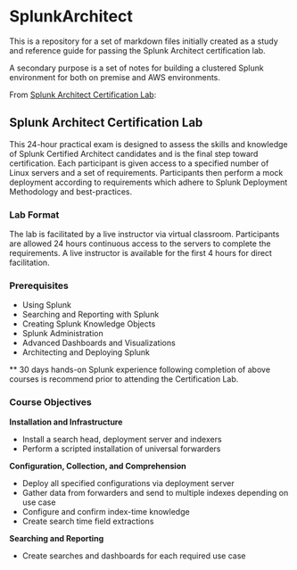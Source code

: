 # SplunkArchitect

This is a repository for a set of markdown files initially created as a study and reference guide for passing the Splunk Architect certification lab.

A secondary purpose is a set of notes for building a clustered Splunk environment for both on premise and AWS environments.

From [Splunk Architect Certification Lab](http://www.splunk.com/view/SP-CAAAH9R):

## Splunk Architect Certification Lab

This 24-hour practical exam is designed to assess the skills and knowledge of Splunk Certified Architect candidates and is the final step toward certification. Each participant is given access to a specified number of Linux servers and a set of requirements. Participants then perform a mock deployment according to requirements which adhere to Splunk Deployment Methodology and best-practices.

### Lab Format

The lab is facilitated by a live instructor via virtual classroom. Participants are allowed 24 hours continuous access to the servers to complete the requirements. A live instructor is available for the first 4 hours for direct facilitation.  

### Prerequisites

* Using Splunk
* Searching and Reporting with Splunk
* Creating Splunk Knowledge Objects
* Splunk Administration
* Advanced Dashboards and Visualizations
* Architecting and Deploying Splunk

** 30 days hands-on Splunk experience following completion of above courses is recommend prior to attending the Certification Lab.

### Course Objectives

__Installation and Infrastructure__

* Install a search head, deployment server and indexers
* Perform a scripted installation of universal forwarders

__Configuration, Collection, and Comprehension__

* Deploy all specified configurations via deployment server
* Gather data from forwarders and send to multiple indexes depending on use case
* Configure and confirm index-time knowledge
* Create search time field extractions

__Searching and Reporting__

* Create searches and dashboards for each required use case


